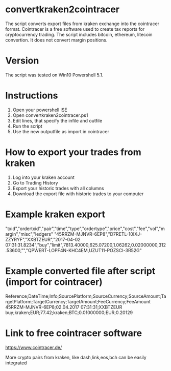 # convertkraken2cointracer
The script converts export files from kraken exchange into the cointracer format. Cointracer is a free software used to create tax reports for cryptocurrency trading. The script includes bitcoin, ethereum, litecoin convertion. It does not convert margin positions.

# Version
The script was tested on Win10 Powershell 5.1.

# Instructions
1. Open your powershell ISE
2. Open convertkraken2cointracer.ps1
3. Edit lines, that specify the infile and outfile
4. Run the script
5. Use the new outputfile as import in cointracer

# How to export your trades from kraken
1. Log into your kraken account
2. Go to Trading History
3. Export  your historic trades with all columns
4. Download the export file with historic trades to your computer

# Example kraken export 
"txid","ordertxid","pair","time","type","ordertype","price","cost","fee","vol","margin","misc","ledgers"
"45RRZM-MJNVR-6EP8","D7RETL-10IXJ-ZZYRYF","XXBTZEUR","2017-04-02 07:31:31.8234","buy","limit",7813.40000,625.07200,1.06262,0.02000000,312.53600,"","QPWERT-LOPF4N-KHC4EM,UZUT11-POZSCI-3R52G"

# Example converted file after script (import for cointracer)
Reference;DateTime;Info;SourcePlatform;SourceCurrency;SourceAmount;TargetPlatform;TargetCurrency;TargetAmount;FeeCurrency;FeeAmount
45RRZM-MJNVR-6EP8;02.04.2017 07:31:31;XXBTZEUR buy;kraken;EUR;77.42;kraken;BTC;0.01000000;EUR;0.20129

# Link to free cointracer software
https://www.cointracer.de/

More crypto pairs from kraken, like dash,link,eos,bch can be easily integrated
